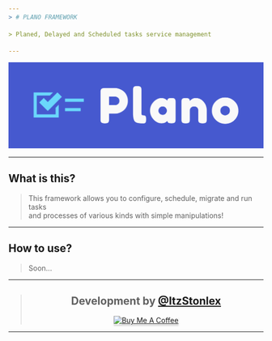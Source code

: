 ```yaml
---
> # PLANO FRAMEWORK

> Planed, Delayed and Scheduled tasks service management

---
```


![logo](img/logo.png)

---

## What is this?
> This framework allows you to configure, schedule, migrate and run tasks
> <br>and processes of various kinds with simple manipulations!

---

## How to use?
> Soon...

---

<div align="center">

> ## Development by <a href="https://github.com/ItzStonlex">@ItzStonlex</a>
> <a href="https://www.buymeacoffee.com/itzstonlex" target="_blank"><img src="https://www.buymeacoffee.com/assets/img/custom_images/orange_img.png" alt="Buy Me A Coffee" style="height: 41px !important;width: 174px !important;box-shadow: 0px 3px 2px 0px rgba(190, 190, 190, 0.5) !important;-webkit-box-shadow: 0px 3px 2px 0px rgba(190, 190, 190, 0.5) !important;" ></a>

</div>

---